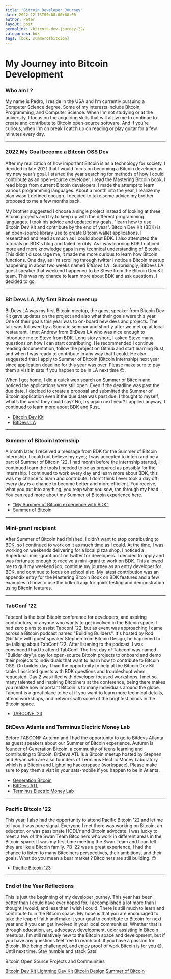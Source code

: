 ```yaml
---
title: "Bitcoin Developer Journey"
date: 2022-12-13T00:00:00+00:00
author: Peter
layout: post
permalink: /bitcoin-dev-journey-22/
categories: bdk
tags: [bdk, summerofbitcion]
---
```


# My Journey into Bitcoin Development

### Who am I ?

My name is Pedro, I reside in the USA and I’m currently pursuing a Computer Science degree. Some of my interests include Bitcoin, Programming, and Computer Science.  When I'm not studying or at the university, I focus on the acquiring skills that will allow me to continue to create and contribute to Bitcoin open-source software. And if you’re curious, when I'm on break I catch up on reading or play guitar for a few minutes every day.

---

### 2022 My Goal become a Bitcoin OSS Dev
After my realization of how important Bitcoin is as a technology for society, I decided in late  2021 that I would focus on becoming a Bitcoin developer as my new year’s goal. I started the year searching for methods of how I could contribute as an open-source developer. I read the Mastering Bitcoin book, I read blogs from current Bitcoin developers. I made the attempt to learn various programming languages. About a month into the year, I realize my plan wasn't defined enough. I decided to take some advice my brother proposed to me a few months back.  

My brother suggested I choose a single project instead of looking at three Bitcoin projects and try to keep up with the different programming languages.  I took his advice and updated my goals, "learn how to use Bitcoin Dev Kit and contribute by the end of year".  Bitcoin Dev Kit (BDK) is an open-source library use to create Bitcoin wallet applications. I researched and read as much as I could about BDK. I also attempted the tutorials on BDK's blog and failed terribly.  As I was learning BDK I noticed more and more knowledge gaps in my technical understanding of Bitcoin. This didn’t discourage me, it made me more curious to learn how Bitcoin functions. One day, as I'm scrolling through twitter I notice a Bitcoin meetup happening in about two weeks named  *BitDevs LA* .  Surprisingly, BitDevs LA guest speaker that weekend happened to be Steve from the Bitcoin Dev Kit team. This was my chance to learn more about BDK and ask questions, I decided to go.

---

### Bit Devs LA, My first Bitcoin meet up
BitDevs LA was my first Bitcoin meetup, the guest speaker from Bitcoin Dev Kit gave updates on the project and also what their goals were this  year. One of their goals this year was to on-board new devs and projects.  The talk was followed by a Socratic seminar and shortly after we met up at local restaurant. I met Andrew from BitDevs LA who was nice enough to introduce me to Steve from BDK. Long story short, I asked Steve many questions on how I can start contributing. He recommended I continue reading documentation, follow the project on Github and start learning Rust, and when I was ready to contribute in any way that I could.  He also suggested that I apply to Summer of Bitcoin (Bitcoin Internship) next year since application deadline for this year was over. Please make sure to pay them a visit in sats if you happen to be in LA next time 😊. 


When I got home, I did a quick web search on Summer of Bitcoin and noticed the applications were still open. Even if the deadline was past the due date, I decided to create a proposal and submitted the Summer of Bitcoin application even if the due date was  past due. I thought to myself, what’s the worst they could say? No, try again next year? I applied anyway, I continued to learn more about BDK and Rust. 

-	[Bitcoin Dev Kit](https://bitcoindevkit.org/)
-	[BitDevs LA](https://bitdevsla.org/)


---
### Summer of Bitcoin Internship
A month later, I received a message from BDK for the Summer of Bitcoin internship. I could not believe my eyes; I was accepted to intern and be a part of Summer of Bitcoin `22. I had month before the internship started, I continued learn the tools I needed to be as prepared as possibly for the internship. I continued to work every day and learn more about BDK, this was my chance to learn and contribute. I don't think I ever took a day off; every day is a chance to become better and more efficient. You receive, what you put into anything, you reap what you sow,  ran through my head.  You can read more about my Summer of Bitcoin experience here. 
-	["My Summer of Bitcoin experience with BDK"](https://blog.summerofbitcoin.org/sob-22-experience-bdk/)
-	[Summer of Bitcoin](https://www.summerofbitcoin.org/)

---

### Mini-grant recipient  
After Summer of Bitcoin had finished, I didn’t want to stop contributing to BDK, so I continued to work on it as much time as I could.  At the time, I was working on weekends delivering for a local pizza shop. I noticed a Superlunar mini-grant post on twitter for developers. I decided to apply and was fortunate enough to receive a mini-grant to work on BDK. This allowed me to quit my weekend job, continue my journey as an entry developer for BDK, and continue to focus on school also. My latest contribution was an appendix entry for the Mastering Bitcoin Book on BDK features and a few examples of how to use the bdk-cli app for quick testing and demonstration using Bitcoin features.

---

### TabConf '22
Tabconf is the best Bitcoin conference for developers, and aspiring contributors, or anyone who wants to get involved in the Bitcoin space. I had zero plans to assist Tabconf `22, but as event was approaching I came across a Bitcoin podcast named "Building Builders". It's hosted by Rod @bitkite with guest speaker Stephen from Bitcoin Design, he happened to be talking about TabConf '22. After listening to the podcast, I was convinced I had to attend TabConf.  The first day of Tabconf was named "Builder day",a day for open-source Bitcoin projects to onboard and demo their projects to individuals that want to learn how to contribute to Bitcoin OSS. On builder day, I had the opportunity to help at the Bitcoin Dev Kit table. I assisted guests with BDK questions and troubleshoot when requested. Day 2 was filled with developer focused workshops. I met so many talented and inspiring Bitcoiners at the conference, being there makes you realize how important Bitcoin is to many individuals around the globe.  Tabconf is a great place to be at if you want to learn more technical details, attend workshops, and network with some of the brightest minds in the Bitcoin space. 
- [TABCONF `23](https://2023.tabconf.com/)


### BitDevs Atlanta and Terminus Electric Money Lab
Before TABCONF Autumn and I had the opportunity to go to Bitdevs Atlanta as guest speakers about our Summer of Bitcoin experience. Autumn is founder of Generation Bitcoin, a community of teens learning and contributing to Bitcoin.  BitDevs ATL is a Bitcoin meetup hosted by Stephen and Bryan who are also founders of Terminus Electric Money Laboratory which is a Bitcoin and Lightning hackerspace (workspace). 
Please make sure to pay them a visit in your  sats-mobile if you happen to be in Atlanta. 
-	[Generation Bitcoin](https://genbitcoin.org/) 
-	[BitDevs ATL](https://atlantabitdevs.org/)
-	[Terminus Electric Money Lab](https://terminus.money/)

---

### Pacific Bitcoin '22
This year, I also had the opportunity to attend Pacific Bitcoin '22 and let me tell you it was pure signal. Everyone I met there was working on Bitcoin, an educator, or was passionate  HODL’r and Bitcoin advocate. I was lucky  to meet a few of the Swan Team Bitcoiners who work in different areas in the Bitcoin space. It was my first time meeting the Swan Team and I can tell they are like a Bitcoin family. PB ’22 was a great experience, I had the chance to listen to many Bitcoiners perspectives, their ambitions, and their goals. What do you mean a bear market ? Bitcoiners are still building. 😊  

- [Pacific Bitcoin '23](https://www.pacificbitcoin.com/)
---

### End of the Year Reflections 

This is just the beginning of my developer journey. This year has been better than I could have ever hoped for. I accomplished a lot more than I thought I would, and less than I wish I could.  There is still much to learn and contribute to in the Bitcoin space. My hope is that you are encouraged to take the leap of faith and make it your goal to contribute to Bitcoin for next year and if you can get involved in your local communities.  Whether that is through education, art, advocacy, development, ux or assisting in Bitcoin meetups. I'm still relatively new to the Bitcoin space and development, but if you have any questions feel free to reach out. If you have a passion for Bitcoin, like being challenged, and enjoy proof of work Bitcoin is for you 😊.
Until next time. 
Stay humble and stack Sats! 


Bitcoin Open Source Projects and Communities 

[Bitcoin Dev Kit](https://bitcoindevkit.org/)
[Lightning Dev Kit](https://lightningdevkit.org/)
[Bitcoin Design]( https://bitcoin.design/)
[Summer of Bitcoin](https://www.summerofbitcoin.org/)

